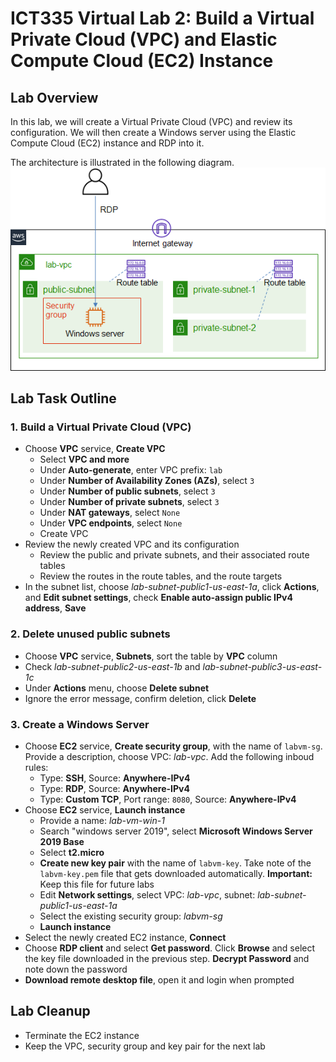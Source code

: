 # ICT335 Virtual Lab 2: Build a Virtual Private Cloud (VPC) and Elastic Compute Cloud (EC2) Instance

## Lab Overview
In this lab, we will create a Virtual Private Cloud (VPC) and review its configuration. We will then create a Windows server using the Elastic Compute Cloud (EC2) instance and RDP into it.

The architecture is illustrated in the following diagram.  
![](images/Lab2-Arch.png)

## Lab Task Outline
### 1. Build a Virtual Private Cloud (VPC)
- Choose __VPC__ service, __Create VPC__
  - Select __VPC and more__
  - Under __Auto-generate__, enter VPC prefix: `lab`
  - Under __Number of Availability Zones (AZs)__, select `3`
  - Under __Number of public subnets__, select `3`
  - Under __Number of private subnets__, select `3`
  - Under __NAT gateways__, select `None`
  - Under __VPC endpoints__, select `None`
  - Create VPC
- Review the newly created VPC and its configuration
  - Review the public and private subnets, and their associated route tables
  - Review the routes in the route tables, and the route targets
- In the subnet list, choose *lab-subnet-public1-us-east-1a*, click __Actions__, and __Edit subnet settings__, check __Enable auto-assign public IPv4 address__, __Save__

### 2. Delete unused public subnets
- Choose __VPC__ service, __Subnets__, sort the table by __VPC__ column
- Check *lab-subnet-public2-us-east-1b* and *lab-subnet-public3-us-east-1c*
- Under __Actions__ menu, choose __Delete subnet__
- Ignore the error message, confirm deletion, click __Delete__

### 3. Create a Windows Server
- Choose __EC2__ service, __Create security group__, with the name of `labvm-sg`. Provide a description, choose VPC: *lab-vpc*. Add the following inboud rules:
  - Type: __SSH__, Source: __Anywhere-IPv4__
  - Type: __RDP__, Source: __Anywhere-IPv4__
  - Type: __Custom TCP__, Port range: `8080`, Source: __Anywhere-IPv4__
- Choose __EC2__ service, __Launch instance__
  - Provide a name: *lab-vm-win-1*
  - Search "windows server 2019", select __Microsoft Windows Server 2019 Base__
  - Select __t2.micro__
  - __Create new key pair__ with the name of `labvm-key`. Take note of the `labvm-key.pem` file that gets downloaded automatically. __Important:__ Keep this file for future labs
  - Edit __Network settings__, select VPC: *lab-vpc*, subnet: *lab-subnet-public1-us-east-1a*
  - Select the existing security group: *labvm-sg*
  - __Launch instance__
- Select the newly created EC2 instance, __Connect__
- Choose __RDP client__ and select __Get password__. Click __Browse__ and select the key file downloaded in the previous step. __Decrypt Password__ and note down the password
- __Download remote desktop file__, open it and login when prompted

## Lab Cleanup
- Terminate the EC2 instance
- Keep the VPC, security group and key pair for the next lab
